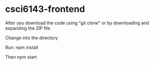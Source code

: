 # csci6143-frontend

After you download the code using "git clone" or by downloading and expanding the ZIP file

Change into the directory

Run:
npm install

Then
npm start
